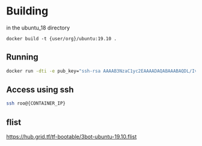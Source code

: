 # Building

in the ubuntu_18 directory

`docker build -t {user/org}/ubuntu:19.10 .`

## Running

```bash
docker run -dti -e pub_key="ssh-rsa AAAAB3NzaC1yc2EAAAADAQABAAABAQDL/IvQhp..." {user/org}/ubuntu:19.10
```

## Access using ssh
```bash
ssh roo@{CONTAINER_IP}
```

## flist
https://hub.grid.tf/tf-bootable/3bot-ubuntu-19.10.flist
